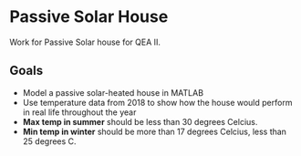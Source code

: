 # Passive Solar House

Work for Passive Solar house for QEA II.

## Goals

* Model a passive solar-heated house in MATLAB
* Use temperature data from 2018 to show how the house would perform in real life throughout the year
* __Max temp in summer__ should be less than 30 degrees Celcius.
* __Min temp in winter__ should be more than 17 degrees Celcius, less than 25 degrees C.
